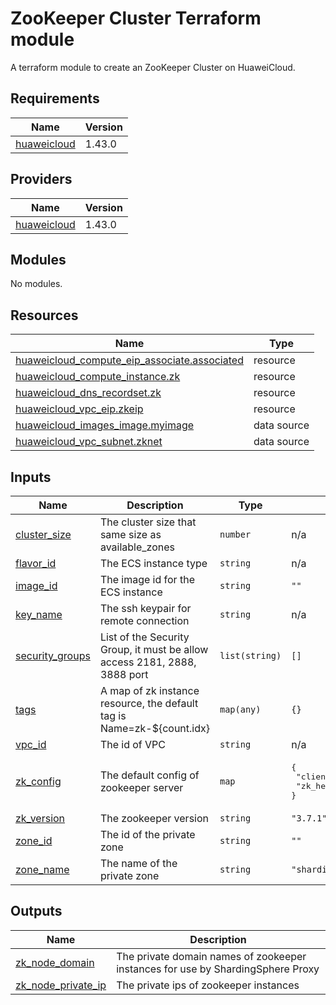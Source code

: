 # ZooKeeper Cluster Terraform module
A terraform module to create an ZooKeeper Cluster on HuaweiCloud.

## Requirements

| Name | Version |
|------|---------|
| <a name="requirement_huaweicloud"></a> [huaweicloud](#requirement\_huaweicloud) | 1.43.0 |

## Providers

| Name | Version |
|------|---------|
| <a name="provider_huaweicloud"></a> [huaweicloud](#provider\_huaweicloud) | 1.43.0 |

## Modules

No modules.

## Resources

| Name | Type |
|------|------|
| [huaweicloud_compute_eip_associate.associated](https://registry.terraform.io/providers/huaweicloud/huaweicloud/1.43.0/docs/resources/compute_eip_associate) | resource |
| [huaweicloud_compute_instance.zk](https://registry.terraform.io/providers/huaweicloud/huaweicloud/1.43.0/docs/resources/compute_instance) | resource |
| [huaweicloud_dns_recordset.zk](https://registry.terraform.io/providers/huaweicloud/huaweicloud/1.43.0/docs/resources/dns_recordset) | resource |
| [huaweicloud_vpc_eip.zkeip](https://registry.terraform.io/providers/huaweicloud/huaweicloud/1.43.0/docs/resources/vpc_eip) | resource |
| [huaweicloud_images_image.myimage](https://registry.terraform.io/providers/huaweicloud/huaweicloud/1.43.0/docs/data-sources/images_image) | data source |
| [huaweicloud_vpc_subnet.zknet](https://registry.terraform.io/providers/huaweicloud/huaweicloud/1.43.0/docs/data-sources/vpc_subnet) | data source |

## Inputs

| Name | Description | Type | Default | Required |
|------|-------------|------|---------|:--------:|
| <a name="input_cluster_size"></a> [cluster\_size](#input\_cluster\_size) | The cluster size that same size as available\_zones | `number` | n/a | yes |
| <a name="input_flavor_id"></a> [flavor\_id](#input\_flavor\_id) | The ECS instance type | `string` | n/a | yes |
| <a name="input_image_id"></a> [image\_id](#input\_image\_id) | The image id for the ECS instance | `string` | `""` | no |
| <a name="input_key_name"></a> [key\_name](#input\_key\_name) | The ssh keypair for remote connection | `string` | n/a | yes |
| <a name="input_security_groups"></a> [security\_groups](#input\_security\_groups) | List of the Security Group, it must be allow access 2181, 2888, 3888 port | `list(string)` | `[]` | no |
| <a name="input_tags"></a> [tags](#input\_tags) | A map of zk instance resource, the default tag is Name=zk-${count.idx} | `map(any)` | `{}` | no |
| <a name="input_vpc_id"></a> [vpc\_id](#input\_vpc\_id) | The id of VPC | `string` | n/a | yes |
| <a name="input_zk_config"></a> [zk\_config](#input\_zk\_config) | The default config of zookeeper server | `map` | <pre>{<br>  "client_port": 2181,<br>  "zk_heap": 1024<br>}</pre> | no |
| <a name="input_zk_version"></a> [zk\_version](#input\_zk\_version) | The zookeeper version | `string` | `"3.7.1"` | no |
| <a name="input_zone_id"></a> [zone\_id](#input\_zone\_id) | The id of the private zone | `string` | `""` | no |
| <a name="input_zone_name"></a> [zone\_name](#input\_zone\_name) | The name of the private zone | `string` | `"shardingsphere.org"` | no |

## Outputs

| Name | Description |
|------|-------------|
| <a name="output_zk_node_domain"></a> [zk\_node\_domain](#output\_zk\_node\_domain) | The private domain names of zookeeper instances for use by ShardingSphere Proxy |
| <a name="output_zk_node_private_ip"></a> [zk\_node\_private\_ip](#output\_zk\_node\_private\_ip) | The private ips of zookeeper instances |
